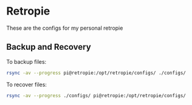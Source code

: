 # Retropie

These are the configs for my personal retropie

## Backup and Recovery

To backup files:

```sh
rsync -av --progress pi@retropie:/opt/retropie/configs/ ./configs/
```

To recover files:

```sh
rsync -av --progress ./configs/ pi@retropie:/opt/retropie/configs/
```

